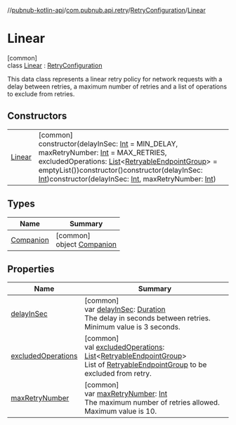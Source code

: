 //[pubnub-kotlin-api](../../../../index.md)/[com.pubnub.api.retry](../../index.md)/[RetryConfiguration](../index.md)/[Linear](index.md)

# Linear

[common]\
class [Linear](index.md) : [RetryConfiguration](../index.md)

This data class represents a linear retry policy for network requests with a delay between retries, a maximum number of retries and a list of operations to exclude from retries.

## Constructors

| | |
|---|---|
| [Linear](-linear.md) | [common]<br>constructor(delayInSec: [Int](https://kotlinlang.org/api/latest/jvm/stdlib/kotlin/-int/index.html) = MIN_DELAY, maxRetryNumber: [Int](https://kotlinlang.org/api/latest/jvm/stdlib/kotlin/-int/index.html) = MAX_RETRIES, excludedOperations: [List](https://kotlinlang.org/api/latest/jvm/stdlib/kotlin.collections/-list/index.html)&lt;[RetryableEndpointGroup](../../-retryable-endpoint-group/index.md)&gt; = emptyList())constructor()constructor(delayInSec: [Int](https://kotlinlang.org/api/latest/jvm/stdlib/kotlin/-int/index.html))constructor(delayInSec: [Int](https://kotlinlang.org/api/latest/jvm/stdlib/kotlin/-int/index.html), maxRetryNumber: [Int](https://kotlinlang.org/api/latest/jvm/stdlib/kotlin/-int/index.html)) |

## Types

| Name | Summary |
|---|---|
| [Companion](-companion/index.md) | [common]<br>object [Companion](-companion/index.md) |

## Properties

| Name | Summary |
|---|---|
| [delayInSec](delay-in-sec.md) | [common]<br>var [delayInSec](delay-in-sec.md): [Duration](https://kotlinlang.org/api/latest/jvm/stdlib/kotlin.time/-duration/index.html)<br>The delay in seconds between retries. Minimum value is 3 seconds. |
| [excludedOperations](excluded-operations.md) | [common]<br>val [excludedOperations](excluded-operations.md): [List](https://kotlinlang.org/api/latest/jvm/stdlib/kotlin.collections/-list/index.html)&lt;[RetryableEndpointGroup](../../-retryable-endpoint-group/index.md)&gt;<br>List of [RetryableEndpointGroup](../../-retryable-endpoint-group/index.md) to be excluded from retry. |
| [maxRetryNumber](max-retry-number.md) | [common]<br>var [maxRetryNumber](max-retry-number.md): [Int](https://kotlinlang.org/api/latest/jvm/stdlib/kotlin/-int/index.html)<br>The maximum number of retries allowed. Maximum value is 10. |
